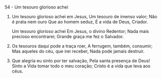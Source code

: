 54 - Um tesouro glorioso achei

1. Um tesouro glorioso achei em Jesus,
   Um tesouro de imenso valor;
   Não é prata nem ouro
   Que ao homem seduz,
   É a vida de Deus, Criador.

   Um tesouro glorioso achei
   Em Jesus, o divino Redentor;
   Nada mais precioso encontrarei;
   Grande graça me fez o Salvador.

2. Os tesouros daqui pode a traça roer,
   A ferrugem, também, consumir;
   Mas aqueles do céu, que irei receber,
   Nada pode jamais destruir.

3. Que alegria eu sinto por ter salvação,
   Pela santa presença de Deus!
   Sinto a Vida tomar todo o meu coração;
   Cristo é a vida que leva aos céus.

